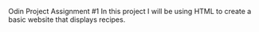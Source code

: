 Odin Project Assignment #1
In this project I will be using HTML to create a basic website that displays recipes.